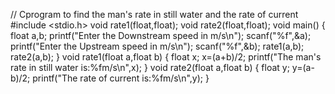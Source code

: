 
// Cprogram to find the man's rate in still water and the rate of current
#include <stdio.h>
void rate1(float,float);
void rate2(float,float);
void main()
{
    float a,b;
    printf("Enter the Downstream speed in m/s\n");
    scanf("%f",&a);
    printf("Enter the Upstream speed in m/s\n");
    scanf("%f",&b);
    rate1(a,b);
    rate2(a,b);
}
void rate1(float a,float b)
{
    float x;
    x=(a+b)/2;
    printf("The man's rate in still water is:%fm/s\n",x);
}
void rate2(float a,float b)
{
    float y;
    y=(a-b)/2;
    printf("The rate of current is:%fm/s\n",y);
}
